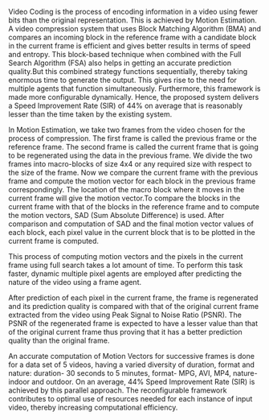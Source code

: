 Video Coding is the process of encoding information in a video using fewer bits than the original representation. This is achieved by Motion Estimation. A video compression system that uses Block Matching Algorithm (BMA) and compares an incoming block in the reference frame with a candidate block in the current frame is efficient and gives better results in terms of speed and entropy. This block-based technique when combined with the Full Search Algorithm (FSA) also helps in getting an accurate prediction quality.But this combined strategy functions sequentially, thereby taking enormous time to generate the output. This gives rise to the need for multiple agents that function simultaneously. Furthermore, this framework is made more configurable dynamically. Hence, the proposed system delivers a Speed Improvement Rate (SIR) of 44% on average that is reasonably lesser than the time taken by the existing system.

In Motion Estimation, we take two frames from the video chosen for the process of compression. The first frame is called the previous frame or the reference frame. The second frame is called the current frame that is going to be regenerated using the data in the previous frame. We divide the two frames into macro-blocks of size 4x4 or any required size with respect to the size of the frame. Now we compare the current frame with the previous frame and compute the motion vector for each block in the previous frame correspondingly. The location of the macro block where it moves in the current frame will give the motion vector.To compare the blocks in the current frame with that of the blocks in the reference frame and to compute the motion vectors, SAD (Sum Absolute Difference) is used. After comparison and computation of SAD and the final motion vector values of each block, each pixel value in the current block that is to be plotted in the current frame is computed.   
               
This process of computing motion vectors and the pixels in the current frame using full search takes a lot amount of time. To perform this task faster, dynamic multiple pixel agents are employed after predicting the nature of the video using a frame agent.

After prediction of each pixel in the current frame, the frame is regenerated and its prediction quality is compared with that of the original current frame extracted from the video using Peak Signal to Noise Ratio (PSNR). The PSNR of the regenerated frame is expected to have a lesser value than that of the original current frame thus proving that it has a better prediction quality than the original frame.

An accurate computation of Motion Vectors for successive frames is done for a data set of 5 videos, having a varied diversity of duration, format and nature: duration- 30 seconds to 5 minutes, format- MPG, AVI, MP4, nature- indoor and outdoor. On an average, 44%  Speed Improvement Rate (SIR) is achieved by this parallel approach. The reconfigurable framework contributes to optimal use of resources needed for each instance of input video, thereby increasing computational efficiency.
